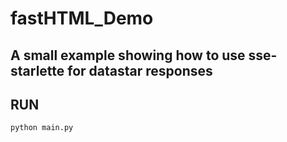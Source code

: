 # fastHTML_Demo

## A small example showing how to use sse-starlette for datastar responses

## RUN
```bash
python main.py
```

